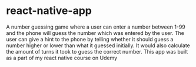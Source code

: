 # react-native-app

A number guessing game where a user can enter a number between 1-99 and the phone will guess the number which was entered by the user. 
The user can give a hint to the phone by telling whether it should guess a number higher or lower than what it guessed initially. 
It would also calculate the amount of turns it took to guess the correct number. This app was built as a part of my react native course on Udemy
